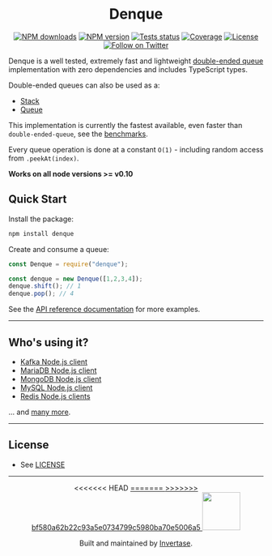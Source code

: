 <p align="center">
  <h1 align="center">Denque</h1>
</p>

<p align="center">
  <a href="https://www.npmjs.com/package/denque"><img src="https://img.shields.io/npm/dm/denque.svg?style=flat-square" alt="NPM downloads"></a>
  <a href="https://www.npmjs.com/package/denque"><img src="https://img.shields.io/npm/v/denque.svg?style=flat-square" alt="NPM version"></a>
  <a href="https://github.com/invertase/denque/actions/workflows/testing.yam"><img src="https://github.com/invertase/denque/actions/workflows/testing.yaml/badge.svg" alt="Tests status"></a>
  <a href="https://codecov.io/gh/invertase/denque"><img src="https://codecov.io/gh/invertase/denque/branch/master/graph/badge.svg?token=rn91iI4bSe" alt="Coverage"></a>
  <a href="/LICENSE"><img src="https://img.shields.io/npm/l/denque.svg?style=flat-square" alt="License"></a>
  <a href="https://twitter.com/invertaseio"><img src="https://img.shields.io/twitter/follow/invertaseio.svg?style=social&label=Follow" alt="Follow on Twitter"></a>
</p>

Denque is a well tested, extremely fast and lightweight [double-ended queue](http://en.wikipedia.org/wiki/Double-ended_queue)
implementation with zero dependencies and includes TypeScript types.

Double-ended queues can also be used as a:

- [Stack](http://en.wikipedia.org/wiki/Stack_\(abstract_data_type\))
- [Queue](http://en.wikipedia.org/wiki/Queue_\(data_structure\))

This implementation is currently the fastest available, even faster than `double-ended-queue`, see the [benchmarks](https://docs.page/invertase/denque/benchmarks).

Every queue operation is done at a constant `O(1)` - including random access from `.peekAt(index)`.

**Works on all node versions >= v0.10**

## Quick Start

Install the package:

```bash
npm install denque
```

Create and consume a queue:

```js
const Denque = require("denque");

const denque = new Denque([1,2,3,4]);
denque.shift(); // 1
denque.pop(); // 4
```


See the [API reference documentation](https://docs.page/invertase/denque/api) for more examples.

---

## Who's using it?

- [Kafka Node.js client](https://www.npmjs.com/package/kafka-node)
- [MariaDB Node.js client](https://www.npmjs.com/package/mariadb)
- [MongoDB Node.js client](https://www.npmjs.com/package/mongodb)
- [MySQL Node.js client](https://www.npmjs.com/package/mysql2)
- [Redis Node.js clients](https://www.npmjs.com/package/redis)

... and [many more](https://www.npmjs.com/browse/depended/denque).


---

## License

- See [LICENSE](/LICENSE)

---

<p align="center">
<<<<<<< HEAD
  <a href="https://invertase.io/?utm_source=readme&utm_medium=footer&utm_campaign=denque">
=======
  <a href="https://invertase.io/?utm_source=readme&utm_medium=footer&utm_campaign=docs.page">
>>>>>>> bf580a62b22c93a5e0734799c5980ba70e5006a5
    <img width="75px" src="https://static.invertase.io/assets/invertase/invertase-rounded-avatar.png">
  </a>
  <p align="center">
    Built and maintained by <a href="https://invertase.io/?utm_source=readme&utm_medium=footer&utm_campaign=denque">Invertase</a>.
  </p>
</p>
